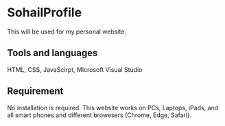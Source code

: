 # SohailProfile
This will be used for my personal website. 

## Tools and languages
HTML, CSS, JavaScirpt, Microsoft Visual Studio

## Requirement
No installation is required. This website works on PCs, Laptops, iPads, and all smart phones and different browesers (Chrome, Edge, Safari).



